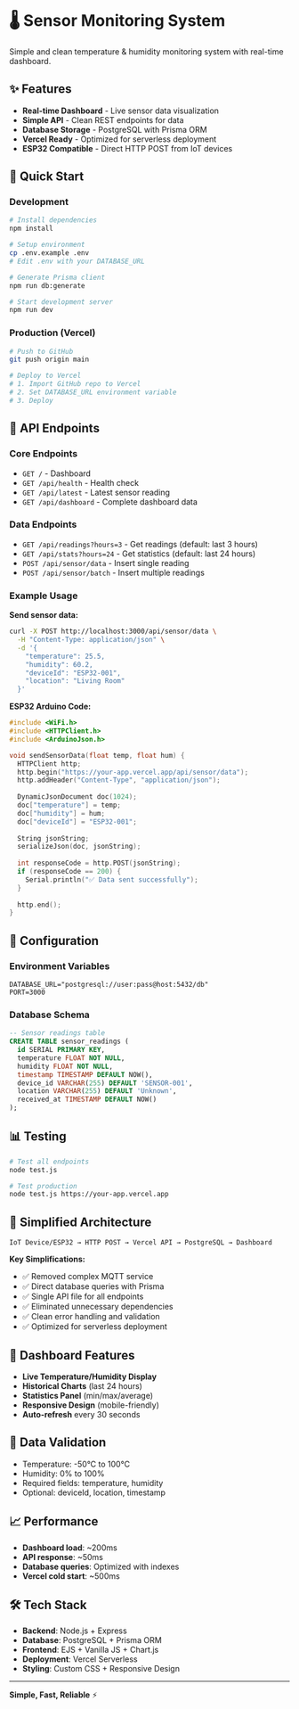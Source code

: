 # 🌡️ Sensor Monitoring System

Simple and clean temperature & humidity monitoring system with real-time dashboard.

## ✨ Features

- **Real-time Dashboard** - Live sensor data visualization
- **Simple API** - Clean REST endpoints for data
- **Database Storage** - PostgreSQL with Prisma ORM
- **Vercel Ready** - Optimized for serverless deployment
- **ESP32 Compatible** - Direct HTTP POST from IoT devices

## 🚀 Quick Start

### Development
```bash
# Install dependencies
npm install

# Setup environment
cp .env.example .env
# Edit .env with your DATABASE_URL

# Generate Prisma client
npm run db:generate

# Start development server
npm run dev
```

### Production (Vercel)
```bash
# Push to GitHub
git push origin main

# Deploy to Vercel
# 1. Import GitHub repo to Vercel
# 2. Set DATABASE_URL environment variable
# 3. Deploy
```

## 📡 API Endpoints

### Core Endpoints
- `GET /` - Dashboard
- `GET /api/health` - Health check
- `GET /api/latest` - Latest sensor reading
- `GET /api/dashboard` - Complete dashboard data

### Data Endpoints
- `GET /api/readings?hours=3` - Get readings (default: last 3 hours)
- `GET /api/stats?hours=24` - Get statistics (default: last 24 hours)
- `POST /api/sensor/data` - Insert single reading
- `POST /api/sensor/batch` - Insert multiple readings

### Example Usage

**Send sensor data:**
```bash
curl -X POST http://localhost:3000/api/sensor/data \
  -H "Content-Type: application/json" \
  -d '{
    "temperature": 25.5,
    "humidity": 60.2,
    "deviceId": "ESP32-001",
    "location": "Living Room"
  }'
```

**ESP32 Arduino Code:**
```cpp
#include <WiFi.h>
#include <HTTPClient.h>
#include <ArduinoJson.h>

void sendSensorData(float temp, float hum) {
  HTTPClient http;
  http.begin("https://your-app.vercel.app/api/sensor/data");
  http.addHeader("Content-Type", "application/json");
  
  DynamicJsonDocument doc(1024);
  doc["temperature"] = temp;
  doc["humidity"] = hum;
  doc["deviceId"] = "ESP32-001";
  
  String jsonString;
  serializeJson(doc, jsonString);
  
  int responseCode = http.POST(jsonString);
  if (responseCode == 200) {
    Serial.println("✅ Data sent successfully");
  }
  
  http.end();
}
```

## 🔧 Configuration

### Environment Variables
```env
DATABASE_URL="postgresql://user:pass@host:5432/db"
PORT=3000
```

### Database Schema
```sql
-- Sensor readings table
CREATE TABLE sensor_readings (
  id SERIAL PRIMARY KEY,
  temperature FLOAT NOT NULL,
  humidity FLOAT NOT NULL,
  timestamp TIMESTAMP DEFAULT NOW(),
  device_id VARCHAR(255) DEFAULT 'SENSOR-001',
  location VARCHAR(255) DEFAULT 'Unknown',
  received_at TIMESTAMP DEFAULT NOW()
);
```

## 📊 Testing

```bash
# Test all endpoints
node test.js

# Test production
node test.js https://your-app.vercel.app
```

## 🎯 Simplified Architecture

```
IoT Device/ESP32 → HTTP POST → Vercel API → PostgreSQL → Dashboard
```

**Key Simplifications:**
- ✅ Removed complex MQTT service
- ✅ Direct database queries with Prisma
- ✅ Single API file for all endpoints  
- ✅ Eliminated unnecessary dependencies
- ✅ Clean error handling and validation
- ✅ Optimized for serverless deployment

## 📱 Dashboard Features

- **Live Temperature/Humidity Display**
- **Historical Charts** (last 24 hours)
- **Statistics Panel** (min/max/average)
- **Responsive Design** (mobile-friendly)
- **Auto-refresh** every 30 seconds

## 🚨 Data Validation

- Temperature: -50°C to 100°C
- Humidity: 0% to 100%
- Required fields: temperature, humidity
- Optional: deviceId, location, timestamp

## 📈 Performance

- **Dashboard load**: ~200ms
- **API response**: ~50ms
- **Database queries**: Optimized with indexes
- **Vercel cold start**: ~500ms

## 🛠️ Tech Stack

- **Backend**: Node.js + Express
- **Database**: PostgreSQL + Prisma ORM
- **Frontend**: EJS + Vanilla JS + Chart.js
- **Deployment**: Vercel Serverless
- **Styling**: Custom CSS + Responsive Design

---

**Simple, Fast, Reliable** ⚡
